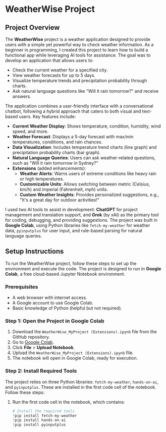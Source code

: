 # WeatherWise Project

## Project Overview

The **WeatherWise** project is a weather application designed to provide users with a simple yet powerful way to check weather information. As a beginner in programming, I created this project to learn how to build a functional app while leveraging AI tools for assistance. The goal was to develop an application that allows users to:

- Check the current weather for a specified city.
- View weather forecasts for up to 5 days.
- Visualize temperature trends and precipitation probability through charts.
- Ask natural language questions like "Will it rain tomorrow?" and receive answers.

The application combines a user-friendly interface with a conversational chatbot, following a hybrid approach that caters to both visual and text-based users. Key features include:

- **Current Weather Display**: Shows temperature, condition, humidity, wind speed, and more.
- **Weather Forecast**: Displays a 5-day forecast with max/min temperatures, conditions, and rain chances.
- **Data Visualization**: Includes temperature trend charts (line graph) and precipitation probability charts (bar graph).
- **Natural Language Queries**: Users can ask weather-related questions, such as "Will it rain tomorrow in Sydney?"
- **Extensions** (added enhancements):
  - **Weather Alerts**: Warns users of extreme conditions like heavy rain or high temperatures.
  - **Customizable Units**: Allows switching between metric (Celsius, km/h) and imperial (Fahrenheit, mph) units.
  - **Custom Weather Insights**: Provides personalized suggestions, e.g., "It's a great day for outdoor activities!"

I used two AI tools to assist in development: **ChatGPT** for project management and translation support, and **Grok** (by xAI) as the primary tool for coding, debugging, and providing suggestions. The project was built in **Google Colab**, using Python libraries like `fetch-my-weather` for weather data, `pyinputplus` for user input, and rule-based parsing for natural language queries.

## Setup Instructions

To run the WeatherWise project, follow these steps to set up the environment and execute the code. The project is designed to run in **Google Colab**, a free cloud-based Jupyter Notebook environment.

### Prerequisites
- A web browser with internet access.
- A Google account to use Google Colab.
- Basic knowledge of Python (helpful but not required).

### Step 1: Open the Project in Google Colab
1. Download the `WeatherWise_MyProject (Extensions).ipynb` file from the GitHub repository.
2. Go to [Google Colab](https://colab.research.google.com/).
3. Click **File** > **Upload Notebook**.
4. Upload the `WeatherWise_MyProject (Extensions).ipynb` file.
5. The notebook will open in Google Colab, ready for execution.

### Step 2: Install Required Tools
The project relies on three Python libraries: `fetch-my-weather`, `hands-on-ai`, and `pyinputplus`. These are installed in the first code cell of the notebook. Follow these steps:

1. Run the first code cell in the notebook, which contains:
   ```python
   # Install the required tools
   !pip install fetch-my-weather
   !pip install hands-on-ai
   !pip install pyinputplus
